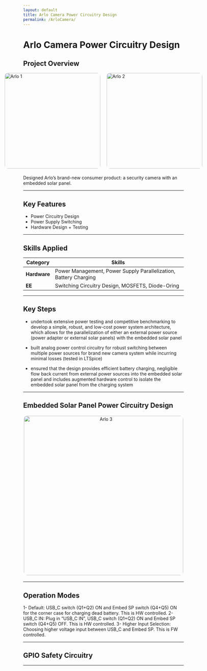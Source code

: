 ```yaml
---
layout: default
title: Arlo Camera Power Circuitry Design
permalink: /ArloCamera/
---
```


# Arlo Camera Power Circuitry Design

## Project Overview


<div style="display: flex; justify-content: center; gap: 20px; margin-bottom: 20px;">
  <img src="{{ '/docs/assets/USB_PowerCircuitry.png' | relative_url }}" alt="Arlo 1" style="width: 300px; border-radius: 10px;">
  <img src="{{ '/docs/assets/USB_PowerADCProtection.png' | relative_url }}" alt="Arlo 2" style="width: 300px; border-radius: 10px;">
</div>




Designed Arlo’s brand-new consumer product: a security camera with an embedded solar panel. 

---

## Key Features
- Power Circuitry Design
- Power Supply Switching
- Hardware Design + Testing

---

## Skills Applied

| **Category**    | **Skills**                                                                 |
|------------------|---------------------------------------------------------------------------|
| **Hardware**  | Power Management, Power Supply Parallelization, Battery Charging                            |
| **EE**     | Switching Circuitry Design, MOSFETS, Diode-Oring |

---

## Key Steps
- undertook extensive power testing and competitive benchmarking to develop a simple, robust, and low-cost power system architecture, which allows for the parallelization of either an external power source (power adapter or external solar panels) with the embedded solar panel

- built analog power control circuitry for robust switching between multiple power sources for brand new camera system while incurring minimal losses (tested in LTSpice)

- ensured that the design provides efficient battery charging, negligible flow back current from external power sources into the embedded solar panel and includes augmented hardware control to isolate the embedded solar panel from the charging system 



---
## Embedded Solar Panel Power Circuitry Design

<div style="text-align: center; margin: 20px 0;">
    <img src="{{ '/docs/assets/EmbedSPCircuitry.png' | relative_url }}" alt="Arlo 3" style="width: 500px; border-radius: 10px;">
</div>

---
## Operation Modes


1- Default: USB_C switch (Q1+Q2) ON and Embed SP switch (Q4+Q5) ON for the corner case for charging dead battery. This is HW controlled.
2- USB_C IN: Plug in “USB_C IN”, USB_C switch (Q1+Q2) ON and Embed SP switch (Q4+Q5) OFF. This is HW controlled.
3- Higher Input Selection: Choosing higher voltage input between USB_C and Embed SP. This is FW controlled.

---

## GPIO Safety Circuitry


---
